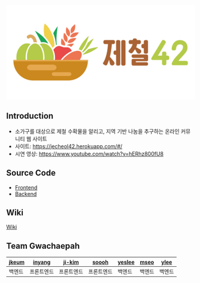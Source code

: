 ![logo](제철42_가로.png)

## Introduction
- 소가구를 대상으로 제철 수확물을 알리고, 지역 기반 나눔을 추구하는 온라인 커뮤니티 웹 사이트
- 사이트: https://jecheol42.herokuapp.com/#/
- 시연 영상: https://www.youtube.com/watch?v=hERhz800fU8


## Source Code

- [Frontend](https://github.com/GwaChaePah/jecheol42_frontend)
- [Backend](https://github.com/GwaChaePah/jecheol42_backend)

## Wiki

[Wiki](https://github.com/GwaChaePah/jecheol42_docs/wiki)

## Team Gwachaepah

|[jkeum](https://github.com/JongeunKeum)|[inyang](https://github.com/Inju-Yang)|[ji-kim](https://github.com/deftones88)|[soooh](https://github.com/Elli-v)|[yeslee](https://github.com/yeslee-v)|[mseo](https://github.com/stopminbeom)|[ylee](https://github.com/3Cat-jaguar)|
|:---|:---:|:---:|:---:|:---|:---:|:---:|
|백엔드|프론트엔드|프론트엔드|프론트엔드|백엔드|백엔드|백엔드|
